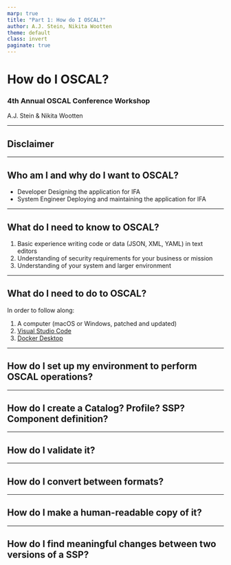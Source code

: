 ```yaml
---
marp: true
title: "Part 1: How do I OSCAL?"
author: A.J. Stein, Nikita Wootten
theme: default
class: invert
paginate: true
---
```

<!--
General flow:
1. Introduction
    1. Disclaimer
    2. Environment setup
    3. Introduce the speakers and their roles in this story
    4. Describe the setting (Important Federal Agency, etc)
2. The inciding incident (my company needs me to document this system)
    1. Introduce the application (link shortener)
    2. Describe the system (deployment)
3. The valley of despair (you're telling me I have to pass around this hundred page word document?)
4. A new hope (let's try OSCAL) (the bulk of the presentation)
    1. Start with the controls
        * We get a list of controls from our ITSO
        * Create a basic profile
        * Perform profile resolution
        * Compare the output resolved catalog (describe the utility)
    2. Describe the system
        * Review the system (what controlled by who)
        * Perform validation
    3. Write the SSP
        * Introduce automation with GHA?
5. Conclusion (bring back the word document, compare the benefits)
-->

# How do I OSCAL?
### 4th Annual OSCAL Conference Workshop
A.J. Stein & Nikita Wootten

---

## Disclaimer

---

## Who am I and why do I want to OSCAL?

<!-- Todo include little icons or something here -->

* Developer
    Designing the application for IFA
* System Engineer
    Deploying and maintaining the application for IFA

---

## What do I need to know to OSCAL?

1. Basic experience writing code or data (JSON, XML, YAML) in text editors
1. Understanding of security requirements for your business or mission
1. Understanding of your system and larger environment

---

## What do I need to do to OSCAL?

In order to follow along:

1. A computer (macOS or Windows, patched and updated)
1. [Visual Studio Code](https://code.visualstudio.com/#alt-downloads)
1. [Docker Desktop](https://www.docker.com/products/docker-desktop/)

---

## How do I set up my environment to perform OSCAL operations?

---

## How do I create a Catalog? Profile? SSP? Component definition?

---

## How do I validate it?

---

## How do I convert between formats?

---

## How do I make a human-readable copy of it?

---

## How do I find meaningful changes between two versions of a SSP?
